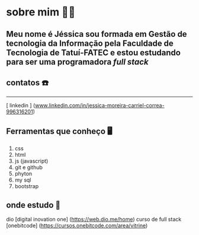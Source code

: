 
# sobre mim 👩‍🦰

**Meu nome é Jéssica sou formada em Gestão de tecnologia da Informação pela Faculdade de Tecnologia de Tatuí-FATEC e estou estudando para ser uma programadora *full stack***
--------------------------------------------------

## contatos ☎️
--------------------------------------------------
[ linkedin ] (www.linkedin.com/in/jessica-moreira-carriel-correa-996316201)

## Ferramentas que conheço 🖥️
1. css 
1. html
1. js (javascript)
1. git e github
1. phyton
1. my sql
1. bootstrap

## onde estudo 📖

dio [digital inovation one] (https://web.dio.me/home)
curso de full stack [onebitcode] (https://cursos.onebitcode.com/area/vitrine)